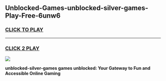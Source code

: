 
## Unblocked-Games-unblocked-silver-games-Play-Free-6unw6
<h3>
<a href="https://premium76.site?title=unblocked-silver-games&ref=10A">CLICK TO PLAY</a></h3>
<hr>

<h3>
<a href="https://premium76.site?title=unblocked-silver-games&ref=10A">CLICK 2 PLAY</a>
  
</h3>

<a href="https://premium76.site?title=unblocked-silver-games&ref=10A"><img src="https://clearcache.store/games.png"></a>


**unblocked-silver-games games unblocked: Your Gateway to Fun and Accessible Online Gaming**
